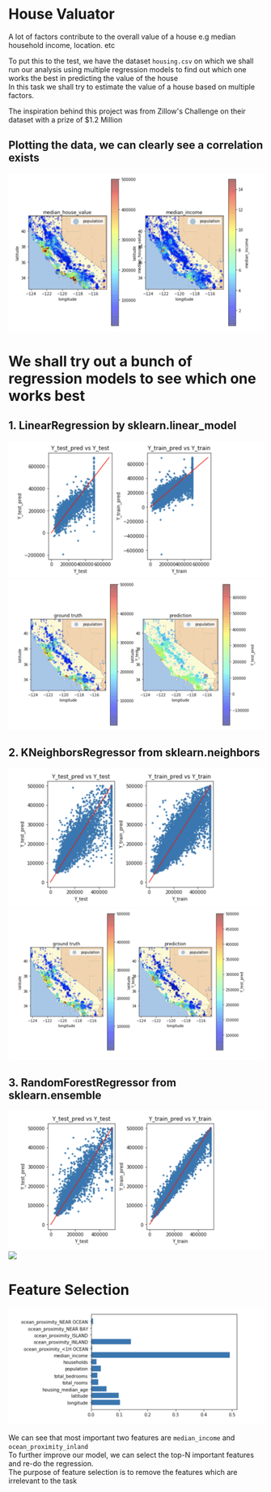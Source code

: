 # House Valuator

A lot of factors contribute to the overall value of a house e.g median household income, location. etc   

To put this to the test, we have the dataset `housing.csv` on which we shall run our analysis using multiple regression models to find out which one works the best in predicting the value of the house  
In this task we shall try to estimate the value of a house based on multiple factors.

The inspiration behind this project was from Zillow's Challenge on their dataset with a prize of $1.2 Million

## Plotting the data, we can clearly see a correlation exists
![](imgs/plot.png)

# We shall try out a bunch of regression models to see which one works best

## 1. LinearRegression by sklearn.linear_model

![](imgs/sklearn_regression_pred.png)
![](imgs/sklearn_regression_plot.png)

## 2. KNeighborsRegressor from sklearn.neighbors

![](imgs/KNeighbors_pred.png)
![](imgs/KNeighbors_plot.png)


## 3. RandomForestRegressor from sklearn.ensemble

![](imgs/RandomForest_pred.png)
![](imgs/RandomForest_plot.png)

# Feature Selection

![](imgs/top_features.png)

We can see that most important two features are `median_income` and `ocean_proximity_inland`   
To further improve our model, we can select the top-N important features and re-do the regression.   
The purpose of feature selection is to remove the features which are irrelevant to the task
